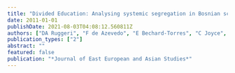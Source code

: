 ```yaml
---
title: "Divided Education: Analysing systemic segregation in Bosnian schools."
date: 2011-01-01
publishDate: 2021-08-03T04:08:12.560811Z
authors: ["DA Ruggeri", "F de Azevedo", "E Bechard-Torres", "C Joyce", "I Jurkeviciute", " ..."]
publication_types: ["2"]
abstract: ""
featured: false
publication: "*Journal of East European and Asian Studies*"
---
```


